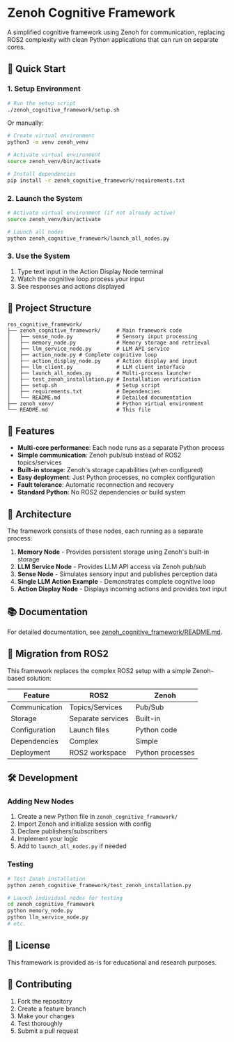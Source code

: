 # Zenoh Cognitive Framework

A simplified cognitive framework using Zenoh for communication, replacing ROS2 complexity with clean Python applications that can run on separate cores.

## 🚀 Quick Start

### 1. Setup Environment

```bash
# Run the setup script
./zenoh_cognitive_framework/setup.sh
```

Or manually:

```bash
# Create virtual environment
python3 -m venv zenoh_venv

# Activate virtual environment
source zenoh_venv/bin/activate

# Install dependencies
pip install -r zenoh_cognitive_framework/requirements.txt
```

### 2. Launch the System

```bash
# Activate virtual environment (if not already active)
source zenoh_venv/bin/activate

# Launch all nodes
python zenoh_cognitive_framework/launch_all_nodes.py
```

### 3. Use the System

1. Type text input in the Action Display Node terminal
2. Watch the cognitive loop process your input
3. See responses and actions displayed

## 📁 Project Structure

```
ros_cognitive_framework/
├── zenoh_cognitive_framework/     # Main framework code
│   ├── sense_node.py              # Sensory input processing
│   ├── memory_node.py             # Memory storage and retrieval
│   ├── llm_service_node.py        # LLM API service
│   ├── action_node.py # Complete cognitive loop
│   ├── action_display_node.py     # Action display and input
│   ├── llm_client.py              # LLM client interface
│   ├── launch_all_nodes.py        # Multi-process launcher
│   ├── test_zenoh_installation.py # Installation verification
│   ├── setup.sh                   # Setup script
│   ├── requirements.txt           # Dependencies
│   └── README.md                  # Detailed documentation
├── zenoh_venv/                    # Python virtual environment
└── README.md                      # This file
```

## 🎯 Features

- **Multi-core performance**: Each node runs as a separate Python process
- **Simple communication**: Zenoh pub/sub instead of ROS2 topics/services
- **Built-in storage**: Zenoh's storage capabilities (when configured)
- **Easy deployment**: Just Python processes, no complex configuration
- **Fault tolerance**: Automatic reconnection and recovery
- **Standard Python**: No ROS2 dependencies or build system

## 🔧 Architecture

The framework consists of these nodes, each running as a separate process:

1. **Memory Node** - Provides persistent storage using Zenoh's built-in storage
2. **LLM Service Node** - Provides LLM API access via Zenoh pub/sub
3. **Sense Node** - Simulates sensory input and publishes perception data
4. **Single LLM Action Example** - Demonstrates complete cognitive loop
5. **Action Display Node** - Displays incoming actions and provides text input

## 📚 Documentation

For detailed documentation, see [zenoh_cognitive_framework/README.md](zenoh_cognitive_framework/README.md).

## 🔄 Migration from ROS2

This framework replaces the complex ROS2 setup with a simple Zenoh-based solution:

| Feature | ROS2 | Zenoh |
|---------|------|-------|
| Communication | Topics/Services | Pub/Sub |
| Storage | Separate services | Built-in |
| Configuration | Launch files | Python code |
| Dependencies | Complex | Simple |
| Deployment | ROS2 workspace | Python processes |

## 🛠️ Development

### Adding New Nodes

1. Create a new Python file in `zenoh_cognitive_framework/`
2. Import Zenoh and initialize session with config
3. Declare publishers/subscribers
4. Implement your logic
5. Add to `launch_all_nodes.py` if needed

### Testing

```bash
# Test Zenoh installation
python zenoh_cognitive_framework/test_zenoh_installation.py

# Launch individual nodes for testing
cd zenoh_cognitive_framework
python memory_node.py
python llm_service_node.py
# etc.
```

## 📝 License

This framework is provided as-is for educational and research purposes.

## 🤝 Contributing

1. Fork the repository
2. Create a feature branch
3. Make your changes
4. Test thoroughly
5. Submit a pull request 